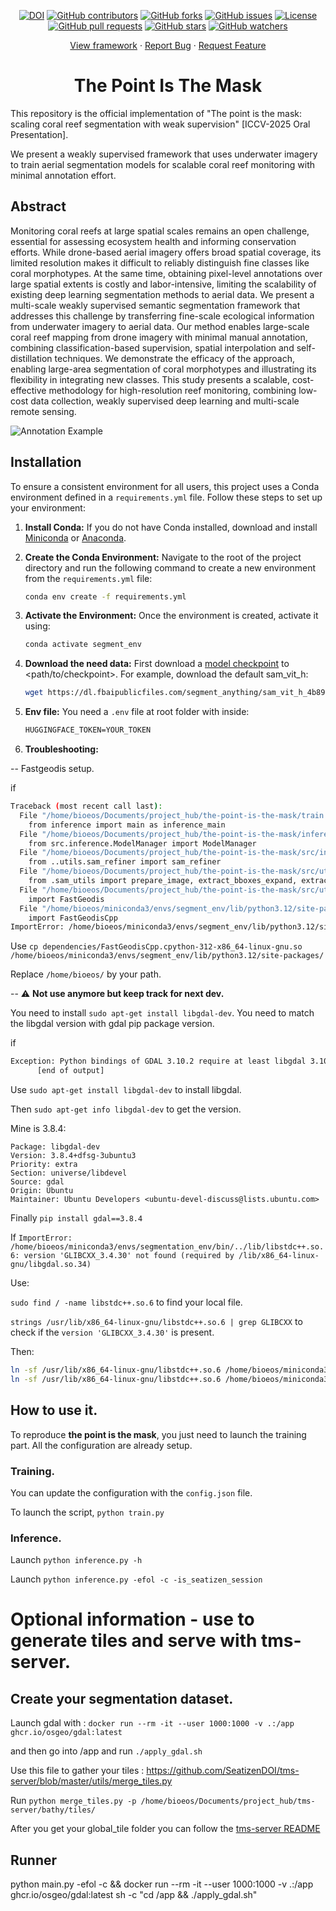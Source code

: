 <p align="center">
  <a href="https://doi.org/10.5281/zenodo.15455743"><img src="https://zenodo.org/badge/967978876.svg" alt="DOI"></a>
  <a href="https://github.com/SeatizenDOI/the-point-is-the-mask/graphs/contributors"><img src="https://img.shields.io/github/contributors/SeatizenDOI/the-point-is-the-mask" alt="GitHub contributors"></a>
  <a href="https://github.com/SeatizenDOI/the-point-is-the-mask/network/members"><img src="https://img.shields.io/github/forks/SeatizenDOI/the-point-is-the-mask" alt="GitHub forks"></a>
  <a href="https://github.com/SeatizenDOI/the-point-is-the-mask/issues"><img src="https://img.shields.io/github/issues/SeatizenDOI/the-point-is-the-mask" alt="GitHub issues"></a>
  <a href="https://github.com/SeatizenDOI/the-point-is-the-mask/blob/master/LICENSE"><img src="https://img.shields.io/github/license/SeatizenDOI/the-point-is-the-mask" alt="License"></a>
  <a href="https://github.com/SeatizenDOI/the-point-is-the-mask/pulls"><img src="https://img.shields.io/github/issues-pr/SeatizenDOI/the-point-is-the-mask" alt="GitHub pull requests"></a>
  <a href="https://github.com/SeatizenDOI/the-point-is-the-mask/stargazers"><img src="https://img.shields.io/github/stars/SeatizenDOI/the-point-is-the-mask" alt="GitHub stars"></a>
  <a href="https://github.com/SeatizenDOI/the-point-is-the-mask/watchers"><img src="https://img.shields.io/github/watchers/SeatizenDOI/the-point-is-the-mask" alt="GitHub watchers"></a>
</p>
<div align="center">
  <a href="https://github.com/SeatizenDOI/the-point-is-the-mask">View framework</a>
  ·
  <a href="https://github.com/SeatizenDOI/the-point-is-the-mask/issues">Report Bug</a>
  ·
  <a href="https://github.com/SeatizenDOI/the-point-is-the-mask/issues">Request Feature</a>
</div>

<div align="center">

# The Point Is The Mask

</div>

This repository is the official implementation of "The point is the mask: scaling coral reef segmentation with weak supervision" [ICCV-2025 Oral Presentation].

We present a weakly supervised framework that uses underwater imagery to train aerial segmentation models for scalable coral reef monitoring with minimal annotation effort.

## Abstract

Monitoring coral reefs at large spatial scales remains an open challenge, essential for assessing ecosystem health and informing conservation efforts. 
While drone-based aerial imagery offers broad spatial coverage, its limited resolution makes it difficult to reliably distinguish fine classes like coral morphotypes.
At the same time, obtaining pixel-level annotations over large spatial extents is costly and labor-intensive, limiting the scalability of existing deep learning segmentation methods to aerial data.
We present a multi-scale weakly supervised semantic segmentation framework that addresses this challenge by transferring fine-scale ecological information from underwater imagery to aerial data. 
Our method enables large-scale coral reef mapping from drone imagery with minimal manual annotation, combining classification-based supervision, spatial interpolation and self-distillation techniques. 
We demonstrate the efficacy of the approach, enabling large-area segmentation of coral morphotypes and illustrating its flexibility in integrating new classes.
This study presents a scalable, cost-effective methodology for high-resolution reef monitoring, combining low-cost data collection, weakly supervised deep learning and multi-scale remote sensing.

![Annotation Example](https://github.com/SeatizenDOI/the-point-is-the-mask/blob/master/config/annotation_mask_stleu.png?raw=true)

## Installation

To ensure a consistent environment for all users, this project uses a Conda environment defined in a `requirements.yml` file. Follow these steps to set up your environment:

1. **Install Conda:** If you do not have Conda installed, download and install [Miniconda](https://docs.conda.io/en/latest/miniconda.html) or [Anaconda](https://www.anaconda.com/products/distribution).

2. **Create the Conda Environment:** Navigate to the root of the project directory and run the following command to create a new environment from the `requirements.yml` file:
   ```bash
   conda env create -f requirements.yml
   ```

3. **Activate the Environment:** Once the environment is created, activate it using:
   ```bash
   conda activate segment_env
   ```

4. **Download the need data:** First download a [model checkpoint](https://github.com/facebookresearch/segment-anything?tab=readme-ov-file#model-checkpoints) to <path/to/checkpoint>. For example, download the default sam_vit_h:
    ```bash
    wget https://dl.fbaipublicfiles.com/segment_anything/sam_vit_h_4b8939.pth -O ./models/sam_base_model/sam_vit_h_4b8939.pth
    ```

5. **Env file:** You need a `.env` file at root folder with inside:
    ```txt
    HUGGINGFACE_TOKEN=YOUR_TOKEN
    ```


5. **Troubleshooting:** 

-- Fastgeodis setup. 

if 
```bash
Traceback (most recent call last):
  File "/home/bioeos/Documents/project_hub/the-point-is-the-mask/train.py", line 14, in <module>
    from inference import main as inference_main
  File "/home/bioeos/Documents/project_hub/the-point-is-the-mask/inference.py", line 8, in <module>
    from src.inference.ModelManager import ModelManager
  File "/home/bioeos/Documents/project_hub/the-point-is-the-mask/src/inference/ModelManager.py", line 14, in <module>
    from ..utils.sam_refiner import sam_refiner
  File "/home/bioeos/Documents/project_hub/the-point-is-the-mask/src/utils/sam_refiner.py", line 5, in <module>
    from .sam_utils import prepare_image, extract_bboxes_expand, extract_points, extract_mask
  File "/home/bioeos/Documents/project_hub/the-point-is-the-mask/src/utils/sam_utils.py", line 6, in <module>
    import FastGeodis
  File "/home/bioeos/miniconda3/envs/segment_env/lib/python3.12/site-packages/FastGeodis/__init__.py", line 34, in <module>
    import FastGeodisCpp
ImportError: /home/bioeos/miniconda3/envs/segment_env/lib/python3.12/site-packages/FastGeodisCpp.cpython-312-x86_64-linux-gnu.so: undefined symbol: _ZN3c106detail23torchInternalAssertFailEPKcS2_jS2_RKNSt7__cxx1112basic_stringIcSt11char_traitsIcESaIcEEE

```

Use `cp dependencies/FastGeodisCpp.cpython-312-x86_64-linux-gnu.so /home/bioeos/miniconda3/envs/segment_env/lib/python3.12/site-packages/` 

Replace `/home/bioeos/` by your path.

-- ⚠️ **Not use anymore but keep track for next dev.**

You need to install `sudo apt-get install libgdal-dev`. You need to match the libgdal version with gdal pip package version.

if
```bash
Exception: Python bindings of GDAL 3.10.2 require at least libgdal 3.10.2, but 3.8.4 was found
      [end of output] 
```

Use `sudo apt-get install libgdal-dev` to install libgdal.

Then `sudo apt-get info libgdal-dev` to get the version.

Mine is 3.8.4: 
```
Package: libgdal-dev
Version: 3.8.4+dfsg-3ubuntu3
Priority: extra
Section: universe/libdevel
Source: gdal
Origin: Ubuntu
Maintainer: Ubuntu Developers <ubuntu-devel-discuss@lists.ubuntu.com>
```

Finally `pip install gdal==3.8.4`

If `ImportError: /home/bioeos/miniconda3/envs/segmentation_env/bin/../lib/libstdc++.so.6: version 'GLIBCXX_3.4.30' not found (required by /lib/x86_64-linux-gnu/libgdal.so.34)`

Use:

`sudo find / -name libstdc++.so.6` to find your local file.

`strings /usr/lib/x86_64-linux-gnu/libstdc++.so.6 | grep GLIBCXX` to check if the `version 'GLIBCXX_3.4.30'` is present.

Then:
```bash
ln -sf /usr/lib/x86_64-linux-gnu/libstdc++.so.6 /home/bioeos/miniconda3/envs/segmentation_env/lib/libstdc++.so
ln -sf /usr/lib/x86_64-linux-gnu/libstdc++.so.6 /home/bioeos/miniconda3/envs/segmentation_env/lib/libstdc++.so.6
```

## How to use it.

To reproduce **the point is the mask**, you just need to launch the training part. All the configuration are already setup.


### Training.

You can update the configuration with the `config.json` file.

To launch the script, `python train.py`



### Inference.

Launch `python inference.py -h`

Launch `python inference.py -efol -c -is_seatizen_session`




# Optional information - use to generate tiles and serve with tms-server.


## Create your segmentation dataset.

Launch gdal with : `docker run --rm -it --user 1000:1000 -v .:/app ghcr.io/osgeo/gdal:latest`

and then go into /app and run `./apply_gdal.sh`

Use this file to gather your tiles : https://github.com/SeatizenDOI/tms-server/blob/master/utils/merge_tiles.py

Run `python merge_tiles.py -p /home/bioeos/Documents/project_hub/tms-server/bathy/tiles/`

After you get your global_tile folder you can follow the [tms-server README](https://github.com/SeatizenDOI/tms-server/blob/master/README.md)


## Runner

python main.py -efol -c && docker run --rm -it --user 1000:1000 -v .:/app ghcr.io/osgeo/gdal:latest sh -c "cd /app && ./apply_gdal.sh"
